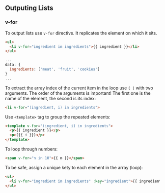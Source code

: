 ## Outputing Lists

### v-for
To output lists use `v-for` directive. It replicates the element on which it sits.
```html
<ul>
  <li v-for="ingredient in ingredients">{{ ingredient }}</li>
</ul>
```
```javascript
...
data: {
  ingredients: ['meat', 'fruit', 'cookies']
}
...
```

To extract the array index of the current item in the loop use `( )` with two arguments. The order
of the arguments is important! The first one is the name of the element, the second is its index:
```html
<li v-for="(ingredient, i) in ingredients">
```

Use `<template>` tag to group the repeated elements:
```html
<template v-for="(ingredient, i) in ingredients">
  <p>{{ ingredient }}</p>
  <p>({{ i }})</p>
</template>
```

To loop through numbers:
```html
<span v-for="n in 10">{{ n }}</span>
```

To be safe, assign a unique kety to each element in the array (loop):
```html
<ul>
  <li v-for="ingredient in ingredients" :key="ingredient">{{ ingredient }}</li>
</ul>
